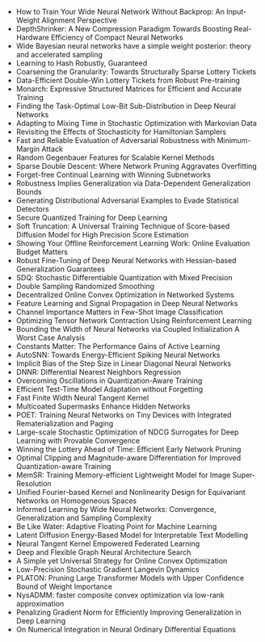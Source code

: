 - How to Train Your Wide Neural Network Without Backprop: An Input-Weight Alignment Perspective
- DepthShrinker: A New Compression Paradigm Towards Boosting Real-Hardware Efficiency of Compact Neural Networks
- Wide Bayesian neural networks have a simple weight posterior: theory and accelerated sampling
- Learning to Hash Robustly, Guaranteed
- Coarsening the Granularity: Towards Structurally Sparse Lottery Tickets
- Data-Efficient Double-Win Lottery Tickets from Robust Pre-training
- Monarch: Expressive Structured Matrices for Efficient and Accurate Training
- Finding the Task-Optimal Low-Bit Sub-Distribution in Deep Neural Networks
- Adapting to Mixing Time in Stochastic Optimization with Markovian Data
- Revisiting the Effects of Stochasticity for Hamiltonian Samplers
- Fast and Reliable Evaluation of Adversarial Robustness with Minimum-Margin Attack
- Random Gegenbauer Features for Scalable Kernel Methods
- Sparse Double Descent: Where Network Pruning Aggravates Overfitting
- Forget-free Continual Learning with Winning Subnetworks
- Robustness Implies Generalization via Data-Dependent Generalization Bounds
- Generating Distributional Adversarial Examples to Evade Statistical Detectors
- Secure Quantized Training for Deep Learning
- Soft Truncation: A Universal Training Technique of Score-based Diffusion Model for High Precision Score Estimation
- Showing Your Offline Reinforcement Learning Work: Online Evaluation Budget Matters
- Robust Fine-Tuning of Deep Neural Networks with Hessian-based Generalization Guarantees
- SDQ: Stochastic Differentiable Quantization with Mixed Precision
- Double Sampling Randomized Smoothing
- Decentralized Online Convex Optimization in Networked Systems
- Feature Learning and Signal Propagation in Deep Neural Networks
- Channel Importance Matters in Few-Shot Image Classification
- Optimizing Tensor Network Contraction Using Reinforcement Learning
- Bounding the Width of Neural Networks via Coupled Initialization A Worst Case Analysis
- Constants Matter: The Performance Gains of Active Learning
- AutoSNN: Towards Energy-Efficient Spiking Neural Networks
- Implicit Bias of the Step Size in Linear Diagonal Neural Networks
- DNNR: Differential Nearest Neighbors Regression
- Overcoming Oscillations in Quantization-Aware Training
- Efficient Test-Time Model Adaptation without Forgetting
- Fast Finite Width Neural Tangent Kernel
- Multicoated Supermasks Enhance Hidden Networks
- POET: Training Neural Networks on Tiny Devices with Integrated Rematerialization and Paging
- Large-scale Stochastic Optimization of NDCG Surrogates for Deep Learning with Provable Convergence
- Winning the Lottery Ahead of Time: Efficient Early Network Pruning
- Optimal Clipping and Magnitude-aware Differentiation for Improved Quantization-aware Training
- MemSR: Training Memory-efficient Lightweight Model for Image Super-Resolution
- Unified Fourier-based Kernel and Nonlinearity Design for Equivariant Networks on Homogeneous Spaces
- Informed Learning by Wide Neural Networks: Convergence, Generalization and Sampling Complexity
- Be Like Water: Adaptive Floating Point for Machine Learning
- Latent Diffusion Energy-Based Model for Interpretable Text Modelling
- Neural Tangent Kernel Empowered Federated Learning
- Deep and Flexible Graph Neural Architecture Search
- A Simple yet Universal Strategy for Online Convex Optimization
- Low-Precision Stochastic Gradient Langevin Dynamics
- PLATON: Pruning Large Transformer Models with Upper Confidence Bound of Weight Importance
- NysADMM: faster composite convex optimization via low-rank approximation
- Penalizing Gradient Norm for Efficiently Improving Generalization in Deep Learning
- On Numerical Integration in Neural Ordinary Differential Equations